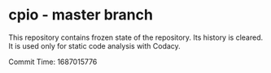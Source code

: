 # cpio - master branch

This repository contains frozen state of the repository.
Its history is cleared. It is used only for static code
analysis with Codacy.

Commit Time: 1687015776
